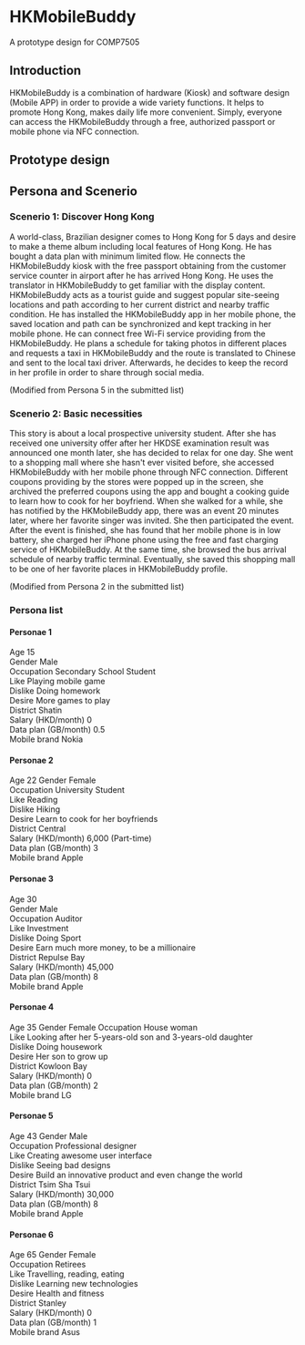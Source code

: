 # HKMobileBuddy
A prototype design for COMP7505

## Introduction

HKMobileBuddy is a combination of hardware (Kiosk) and software design (Mobile APP) in order to provide a wide variety functions. It helps to promote Hong Kong, makes daily life more convenient. Simply, everyone can access the HKMobileBuddy through a free, authorized passport or mobile phone via NFC connection.

## Prototype design

## Persona and Scenerio

### Scenerio 1: Discover Hong Kong

A world-class, Brazilian designer comes to Hong Kong for 5 days and desire to make a theme album including local features of Hong Kong. He has bought a data plan with minimum limited flow. He connects the HKMobileBuddy kiosk with the free passport obtaining from the customer service counter in airport after he has arrived Hong Kong. He uses the translator in HKMobileBuddy to get familiar with the display content. HKMobileBuddy acts as a tourist guide and suggest popular site-seeing locations and path according to her current district and nearby traffic condition. He has installed the HKMobileBuddy app in her mobile phone, the saved location and path can be synchronized and kept tracking in her mobile phone. He can connect free Wi-Fi service providing from the HKMobileBuddy. He plans a schedule for taking photos in different places and requests a taxi in HKMobileBuddy and the route is translated to Chinese and sent to the local taxi driver. Afterwards, he decides to keep the record in her profile in order to share through social media.

(Modified from Persona 5 in the submitted list)

### Scenerio 2: Basic necessities

This story is about a local prospective university student. After she has received one university offer after her HKDSE examination result was announced one month later, she has decided to relax for one day. She went to a shopping mall where she hasn't ever visited before, she accessed HKMobileBuddy with her mobile phone through NFC connection. Different coupons providing by the stores were popped up in the screen, she archived the preferred coupons using the app and bought a cooking guide to learn how to cook for her boyfriend. When she walked for a while, she has notified by the HKMobileBuddy app, there was an event 20 minutes later, where her favorite singer was invited. She then participated the event. After the event is finished, she has found that her mobile phone is in low battery, she charged her iPhone phone using the free and fast charging service of HKMobileBuddy. At the same time, she browsed the bus arrival schedule of nearby traffic terminal. Eventually, she saved this shopping mall to be one of her favorite places in HKMobileBuddy profile.

(Modified from Persona 2 in the submitted list)

### Persona list

#### Personae 1
Age 15<br/>
Gender Male<br/>
Occupation Secondary School Student<br/>
Like Playing mobile game<br/>
Dislike Doing homework<br/>
Desire More games to play<br/>
District Shatin<br/>
Salary (HKD/month) 0<br/>
Data plan (GB/month) 0.5<br/>
Mobile brand Nokia
#### Personae 2
Age 22
Gender Female<br/>
Occupation University Student<br/>
Like Reading<br/>
Dislike Hiking<br/>
Desire Learn to cook for her boyfriends<br/>
District Central<br/>
Salary (HKD/month) 6,000 (Part-time)<br/>
Data plan (GB/month) 3<br/>
Mobile brand Apple
#### Personae 3
Age 30<br/>
Gender Male<br/>
Occupation Auditor<br/>
Like Investment<br/>
Dislike Doing Sport<br/>
Desire Earn much more money, to be a millionaire<br/>
District Repulse Bay<br/>
Salary (HKD/month) 45,000<br/>
Data plan (GB/month) 8<br/>
Mobile brand Apple
#### Personae 4
Age 35
Gender Female
Occupation House woman<br/>
Like Looking after her 5-years-old son and 3-years-old daughter<br/>
Dislike Doing housework<br/>
Desire Her son to grow up<br/>
District Kowloon Bay<br/>
Salary (HKD/month) 0<br/>
Data plan (GB/month) 2<br/>
Mobile brand LG
#### Personae 5
Age 43
Gender Male<br/>
Occupation Professional designer<br/>
Like Creating awesome user interface<br/>
Dislike Seeing bad designs<br/>
Desire Build an innovative product and even change the world<br/>
District Tsim Sha Tsui<br/>
Salary (HKD/month) 30,000<br/>
Data plan (GB/month) 8<br/>
Mobile brand Apple
#### Personae 6
Age 65
Gender Female<br/>
Occupation Retirees<br/>
Like Travelling, reading, eating<br/>
Dislike Learning new technologies<br/>
Desire Health and fitness<br/>
District Stanley<br/>
Salary (HKD/month) 0<br/>
Data plan (GB/month) 1<br/>
Mobile brand Asus
